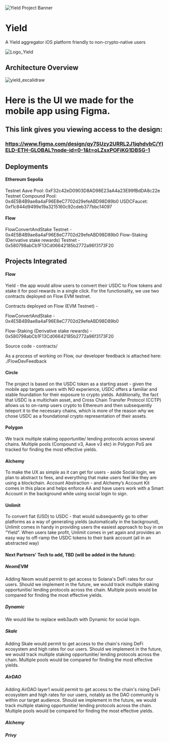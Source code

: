 ![Yield Project Banner](https://github.com/user-attachments/assets/83a3f759-24ee-47fe-8df4-aefc35f997f7)
# Yield
A Yield aggregator iOS platform friendly to non-crypto-native users 

![Logo_Yield](https://github.com/user-attachments/assets/6ba20894-bfbb-4dbf-bd54-8fe0dced756f)

## Architecture Overview
![yield_excalidraw](https://github.com/user-attachments/assets/928243a9-599b-4600-8998-a96d8c5f6d42)
# Here is the UI we made for the mobile app using Figma.
## This link gives you viewing access to the design:

### https://www.figma.com/design/qy7SUzy2URRL2J1jqhdvbC/YIELD-ETH-GLOBAL?node-id=0-1&t=oLZsxPOFiKG1DBSG-1
## Deployments

#### Ethereum Sepolia
Testnet Aave Pool: 0xF32c42eD0903D8AD98E23aA4a23E99fBdDA8c22e
Testnet Compound Pool: 0x4E5B4B9ae8a4aF96E8eC7702d29efeABD98D89b0
USDCFaucet: 0xf1c844d9499e19a3215160c92cdeb377bbc14097

#### Flow

FlowConvertAndStake Testnet - 0x4E5B4B9ae8a4aF96E8eC7702d29efeABD98D89b0
Flow-Staking (Derivative stake rewards) Testnet - 0x580798abCb1F13Cd06642185b2772a96f3173F20

## Projects Integrated

#### Flow

Yield - the app would allow users to convert their USDC to Flow tokens and stake it for pool rewards in a single click. For the functionality, we use two contracts deployed on Flow EVM testnet.

Contracts deployed on Flow (EVM Testnet) -

FlowConvertAndStake - 0x4E5B4B9ae8a4aF96E8eC7702d29efeABD98D89b0

Flow-Staking (Derivative stake rewards) - 0x580798abCb1F13Cd06642185b2772a96f3173F20


Source code - contracts/


As a process of working on Flow, our developer feedback is attached here: ./FlowDevFeedback


#### Circle

The project is based on the USDC token as a starting asset - given the mobile app targets users with NO experience, USDC offers a familiar and stable foundation for their exposure to crypto yields. 
Additionally, the fact that USDC is a multichain asset, and Cross Chain Transfer Protocol (CCTP) allows us to on-ramp users crypto to Ethereum and then subsequently teleport it to the necessary chains, which is more of the reason why we chose USDC as a foundational crypto representation of their assets.


#### Polygon

We track multiple staking opportunitie/ lending protocols across several chains. Multiple pools (Compound v3, Aave v3 etc) in Polygon PoS are tracked for finding the most effective yields.


#### Alchemy

To make the UX as simple as it can get for users - aside Social login, we plan to abstract tx fees, and everything that make users feel like they are using a blockchain. Account Abstraction - and Alchemy’s Account Kit comes in this place and helps enforce AA and have users work with a Smart Account in the background while using social login to sign.


#### Unlimit

To convert fiat (USD) to USDC - that would subsequently go to other platforms as a way of generating yields (automatically in the background), Unlimit comes in handy in providing users the easiest approach to buy in on “Yield”. When users take profit, Unlimit comes in yet again and provides an easy way to off-ramp the USDC tokens to their bank account (all in an abstracted way)

#### Next Partners' Tech to add, TBD (will be added in the future):
##### NeomEVM
Adding Neom would permit to get access to Solana's DeFi rates for our users. Should we implement in the future, we would track multiple staking opportunitie/ lending protocols across the chain. Multiple pools would be compared for finding the most effective yields.

##### Dynamic
We would like to replace web3auth with Dynamic for social login.

##### Skale
Adding Skale would permit to get access to the chain's rising DeFi ecosystem and high rates for our users. Should we implement in the future, we would track multiple staking opportunitie/ lending protocols across the chain. Multiple pools would be compared for finding the most effective yields.

##### AirDAO
Adding AirDAO layer1 would permit to get access to the chain's rising DeFi ecosystem and high rates for our users, notably as the DAO community is within our target audience. Should we implement in the future, we would track multiple staking opportunitie/ lending protocols across the chain. Multiple pools would be compared for finding the most effective yields.

##### Alchemy


##### Privy
